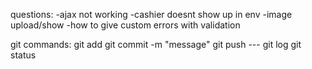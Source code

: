 questions:
-ajax not working
-cashier doesnt show up in env
-image upload/show
-how to give custom errors with validation

git commands:
    git add
    git commit -m "message"
    git push
    ---
    git log
    git status

